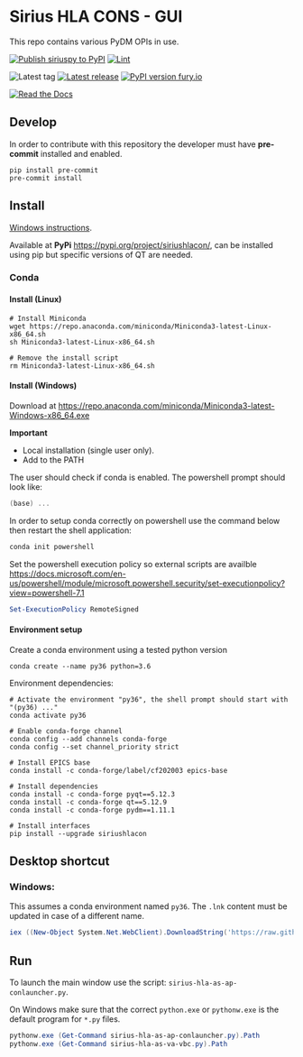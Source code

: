 Sirius HLA CONS - GUI
===========

This repo contains various PyDM OPIs in use.

[![Publish siriuspy to PyPI](https://github.com/lnls-sirius/pydm-opi/actions/workflows/pypi.yml/badge.svg)](https://github.com/lnls-sirius/pydm-opi/actions/workflows/pypi.yml)
[![Lint](https://github.com/lnls-sirius/pydm-opi/actions/workflows/lint.yml/badge.svg)](https://github.com/lnls-sirius/pydm-opi/actions/workflows/lint.yml)


![Latest tag](https://img.shields.io/github/tag/lnls-sirius/pydm-opi.svg?style=flat)
[![Latest release](https://img.shields.io/github/release/lnls-sirius/pydm-opi.svg?style=flat)](https://github.com/lnls-sirius/pydm-opi/releases)
[![PyPI version fury.io](https://badge.fury.io/py/siriushlacon.svg)](https://pypi.python.org/pypi/siriushlacon/)

[![Read the Docs](https://readthedocs.org/projects/spack/badge/?version=latest)](https://lnls-sirius.github.io/pydm-opi/)

Develop
-------
In order to contribute with this repository the developer must have **pre-commit** installed and enabled.
```command
pip install pre-commit
pre-commit install
```

Install
-------
[Windows instructions](miscellaneous/windows).

Available at **PyPi** https://pypi.org/project/siriushlacon/, can be installed using pip but specific versions of QT are needed.

### Conda

#### Install (Linux)
```command
# Install Miniconda
wget https://repo.anaconda.com/miniconda/Miniconda3-latest-Linux-x86_64.sh
sh Miniconda3-latest-Linux-x86_64.sh

# Remove the install script
rm Miniconda3-latest-Linux-x86_64.sh
```

#### Install (Windows)

Download at https://repo.anaconda.com/miniconda/Miniconda3-latest-Windows-x86_64.exe

**Important**

- Local installation (single user only).
- Add to the PATH

The user should check if conda is enabled. The powershell prompt should look like:
```powershell
(base) ...
```

In order to setup conda correctly on powershell use the command below then restart the shell application:
```powershell
conda init powershell
```

Set the powershell execution policy so external scripts are availble https://docs.microsoft.com/en-us/powershell/module/microsoft.powershell.security/set-executionpolicy?view=powershell-7.1

```powershell
Set-ExecutionPolicy RemoteSigned
```

#### Environment setup

Create a conda environment using a tested python version
```command
conda create --name py36 python=3.6
```

Environment dependencies:
```command
# Activate the environment "py36", the shell prompt should start with "(py36) ..."
conda activate py36

# Enable conda-forge channel
conda config --add channels conda-forge
conda config --set channel_priority strict

# Install EPICS base
conda install -c conda-forge/label/cf202003 epics-base

# Install dependencies
conda install -c conda-forge pyqt==5.12.3
conda install -c conda-forge qt==5.12.9
conda install -c conda-forge pydm==1.11.1

# Install interfaces
pip install --upgrade siriushlacon
```

## Desktop shortcut
### Windows:
This assumes a conda environment named `py36`. The `.lnk` content must be updated in case of a different name.
```powershell
iex ((New-Object System.Net.WebClient).DownloadString('https://raw.githubusercontent.com/lnls-sirius/pydm-opi/master/miscellaneous/windows/Create-Shortcut.ps1'));
```

Run
---
To launch the main window use the script: `sirius-hla-as-ap-conlauncher.py`.

On Windows make sure that the correct `python.exe` or `pythonw.exe` is the default program for `*.py` files.

```powershell
pythonw.exe (Get-Command sirius-hla-as-ap-conlauncher.py).Path
pythonw.exe (Get-Command sirius-hla-as-va-vbc.py).Path
```
